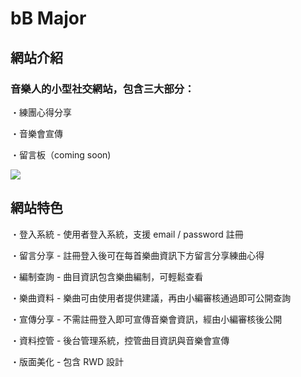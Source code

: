 # bB Major

## 網站介紹

### 音樂人的小型社交網站，包含三大部分：

・練團心得分享

・音樂會宣傳

・留言板（coming soon)

![](https://i.imgur.com/v9giY2A.png)

## 網站特色

・登入系統 - 使用者登入系統，支援 email / password 註冊

・留言分享 - 註冊登入後可在每首樂曲資訊下方留言分享練曲心得

・編制查詢 - 曲目資訊包含樂曲編制，可輕鬆查看

・樂曲資料 - 樂曲可由使用者提供建議，再由小編審核通過即可公開查詢

・宣傳分享 - 不需註冊登入即可宣傳音樂會資訊，經由小編審核後公開

・資料控管 - 後台管理系統，控管曲目資訊與音樂會宣傳

・版面美化 - 包含 RWD 設計


